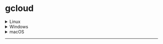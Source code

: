 # gcloud

<details>
<summary>Linux</summary>

<!-- Content for the Linux tab -->




</details>

<details>
<summary>Windows</summary>

<!-- Content for the Windows tab -->



</details>

<details>
<summary>macOS</summary>

<!-- Content for the macOS tab -->

python version 
```
python3 -V
```
  
```
python --version
```

```
python -V
```

[download python for macOS](https://www.python.org/downloads/macos/)  

  
```
gcloud version
```
  
```
Google Cloud SDK 425.0.0
bq 2.0.89
core 2023.03.31
gcloud-crc32c 1.0.0
gsutil 5.21
```
 
[Download gcloud](https://cloud.google.com/sdk/docs/install#mac) 



#### git version

```
git version
```

#### Update

[update git](https://git-scm.com/download/mac)

```
brew install git
```
  
[Download git](https://git-scm.com/download/mac)
</details>

--------
